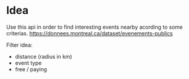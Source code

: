 # Idea 

Use this api in order to find interesting events nearby acording to some criterias. https://donnees.montreal.ca/dataset/evenements-publics

Filter idea: 
- distance (radius in km)
- event type
- free / paying
